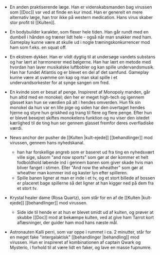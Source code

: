 
- En anden praktiserende læge. Han er videnskabsmanden bag virussen som [[Doc]] var ved at finde en kur imod. Han er generelt en mere alternativ læge, han tror ikke på western medication. Hans virus skaber stor profit til [[Kulten]].

- En bodybuilder karakter, som flexer hele tiden. Han går rundt med en dumbell i hånden og træner lidt hele - også når man snakker med ham. Gameplay kunne være at skulle ud i nogle træningskonkurrencer mod ham som f.eks. en squat off.

- En ekstrem dykker. Han er vildt dygtig til at undersøge vandets substans og har lært at harmonerer med bølgerne. Han har lært en metode med hvordan han laver musikalske luftbobler og kan spille undervandsmusik. Han har fundet Atlantis og er blevet en del af det samfund. Gameplay kunne være at svømme om kap og man skal spille i et undervandsorkester for at synge sangen om fred.

- En kvinde som er besat af penge. Inspireret af Monopoly manden, går hun altid med en monokel; den her er meget high-tech og igennem glasset kan hun se værdien på alt i hendes omverden. Hun fik sin monokel da hun var en lille pige og siden har den overtaget hendes hjerne og styre hun griskhed og trang til flere og flere penge. Efter hun er blevet besejret skiftes monokelens funktion og nu viser den istedet kærlighed til de ting hun ser gennem glasset fremfor deres overfladiske værdi.

- News anchor der pusher de [[Kulten |kult-ejede]] [[behandlinger]] mod virussen, gennem hans nyhedskanal.
	- han har forskellige angreb som er baseret ud fra ting en nyhedsvært ville sige, såsom "and now sports" som gør at der kommer et helt fodboldhold løbende ind i gennem banen som giver skade hvis man bliver fanget i stimen. Eller "And now the wheather" som gør at wheather man kommer ind og kaster lyn efter spilleren.
	- Spille banen ligner at man er inde i et tv, og et stort billede af bossen er placeret bage spillerne så det ligner at han kigger ned på dem fra et stort tv.

- Krystal healer dame (Rosa Quartz), som står for en af de [[Kulten |kult-ejede]] [[behandlinger]] mod virussen.
	- Side ide til hende er at hun er blevet smidt ud af kulten, og prøver at skubbe [[Doc]] mod at bekæmpe kulten, ved at give ham Tarrot kort aflæsninger, der guider ham mod hans næste mål.

- Astronauten Kalli perri, som var oppe i rummet i ca. 2 minutter, står for en meget fake "intergalaktisk" [[behandlinger |behandling]] mod virussen. 
  Hun er inspireret af kombinationen af captain Qwark og Mysterio, i forhold til at være lidt en faker, og lave en masse fupnumre.